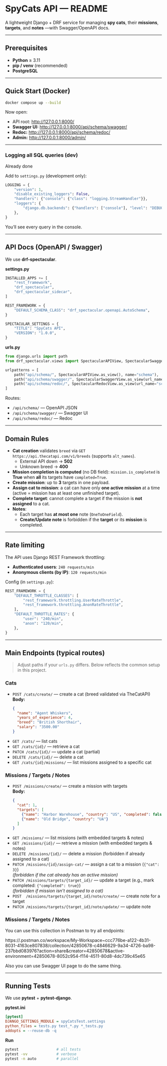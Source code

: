 # SpyCats API — README

A lightweight Django + DRF service for managing **spy cats**, their **missions**, **targets**, and **notes** —with Swagger/OpenAPI docs.

---

## Prerequisites

- **Python** ≥ 3.11  
- **pip / venv** (recommended)  
- **PostgreSQL**

---

## Quick Start (Docker)

```bash
docker compose up --build
```

Now open:
- API root: http://127.0.0.1:8000/
- **Swagger UI:** http://127.0.0.1:8000/api/schema/swagger/
- **Redoc:** http://127.0.0.1:8000/api/schema/redoc/
- **Admin:** http://127.0.0.1:8000/admin/

---

### Logging all SQL queries (dev)

Already done

Add to `settings.py` (development only):

```python
LOGGING = {
    "version": 1,
    "disable_existing_loggers": False,
    "handlers": {"console": {"class": "logging.StreamHandler"}},
    "loggers": {
        "django.db.backends": {"handlers": ["console"], "level": "DEBUG"},
    },
}
```

You’ll see every query in the console.

---

## API Docs (OpenAPI / Swagger)

We use **drf-spectacular**.

**settings.py**

```python
INSTALLED_APPS += [
    "rest_framework",
    "drf_spectacular",
    "drf_spectacular_sidecar",
]

REST_FRAMEWORK = {
    "DEFAULT_SCHEMA_CLASS": "drf_spectacular.openapi.AutoSchema",
}

SPECTACULAR_SETTINGS = {
    "TITLE": "SpyCats API",
    "VERSION": "1.0.0",
}
```

**urls.py**

```python
from django.urls import path
from drf_spectacular.views import SpectacularAPIView, SpectacularSwaggerView, SpectacularRedocView

urlpatterns = [
    path("api/schema/", SpectacularAPIView.as_view(), name="schema"),
    path("api/schema/swagger/", SpectacularSwaggerView.as_view(url_name="schema"), name="swagger-ui"),
    path("api/schema/redoc/", SpectacularRedocView.as_view(url_name="schema"), name="redoc"),
]
```

Routes:
- `/api/schema/` — OpenAPI JSON
- `/api/schema/swagger/` — Swagger UI
- `/api/schema/redoc/` — Redoc

---

## Domain Rules

- **Cat creation** validates `breed` via `GET https://api.thecatapi.com/v1/breeds` (supports `alt_names`).
  - External API down → **502**
  - Unknown breed → **400**
- **Mission completion is computed** (no DB field): `mission.is_completed` is **True** when **all** its targets have `completed=True`.
- **Create mission**: up to **3** targets in one payload.
- **Assign cat to mission**: a cat can have only **one active mission** at a time (active = mission has at least one unfinished target).
- **Complete target**: cannot complete a target if the mission is **not assigned** to a cat.
- **Notes**:
  - Each target has **at most one** note (`OneToOneField`).
  - **Create/Update note** is forbidden if the **target** or its **mission** is completed.

---

## Rate limiting

The API uses Django REST Framework throttling:

- **Authenticated users**: `240 requests/min`
- **Anonymous clients (by IP)**: `120 requests/min`

Config (in `settings.py`):
```python
REST_FRAMEWORK = {
    "DEFAULT_THROTTLE_CLASSES": [
        "rest_framework.throttling.UserRateThrottle",
        "rest_framework.throttling.AnonRateThrottle",
    ],
    "DEFAULT_THROTTLE_RATES": {
        "user": "240/min",
        "anon": "120/min",
    },
}
```

---

## Main Endpoints (typical routes)

> Adjust paths if your `urls.py` differs. Below reflects the common setup in this project.

### Cats
- `POST /cats/create/` — create a cat (breed validated via TheCatAPI)
  **Body:**
  ```json
  {
    "name": "Agent Whiskers",
    "years_of_experience": 4,
    "breed": "British Shorthair",
    "salary": "3500.00"
  }
  ```
- `GET /cats/` — list cats  
- `GET /cats/{id}/` — retrieve a cat  
- `PATCH /cats/{id}/` — update a cat (partial)  
- `DELETE /cats/{id}/` — delete a cat  
- `GET /cats/{id}/missions/` — list missions assigned to a specific cat

### Missions / Targets / Notes
- `POST /missions/create/` — create a mission with targets  
  **Body:**
  ```json
  {
    "cat": 1,
    "targets": [
      {"name": "Harbor Warehouse", "country": "US", "completed": false},
      {"name": "Old Bridge", "country": "UA"}
    ]
  }
  ```
- `GET /missions/` — list missions (with embedded targets & notes)  
- `GET /missions/{id}/` — retrieve a mission (with embedded targets & notes)  
- `DELETE /missions/{id}/` — delete a mission (forbidden if already assigned to a cat)  
- `PATCH /missions/{id}/assign-cat/` — assign a cat to a mission (`{"cat": 3}`)  
  *(forbidden if the cat already has an active mission)*  
- `PATCH /missions/targets/{target_id}/` — update a target (e.g., mark completed: `{"completed": true}`)  
  *(forbidden if mission isn’t assigned to a cat)*  
- `POST  /missions/targets/{target_id}/note/create/` — create note for a target  
- `PATCH /missions/targets/{target_id}/note/update/` — update note

### Missions / Targets / Notes
You can use this collection in Postman to try all endpoints:

https://.postman.co/workspace/My-Workspace~ccc776be-a122-4b31-8031-4163ce807838/collection/42850678-c4846629-9a34-4726-ba98-237bbd083976?action=share&creator=42850678&active-environment=42850678-8052c954-f114-4511-80d8-4dc739c45e65

Also you can use Swagger UI page to do the same thing.

---

## Running Tests

We use **pytest** + **pytest-django**.

**pytest.ini**
```ini
[pytest]
DJANGO_SETTINGS_MODULE = spyCatsTest.settings
python_files = tests.py test_*.py *_tests.py
addopts = --reuse-db -q
```

**Run**
```bash
pytest                 # all tests
pytest -vv             # verbose
pytest -n auto         # parallel
```
